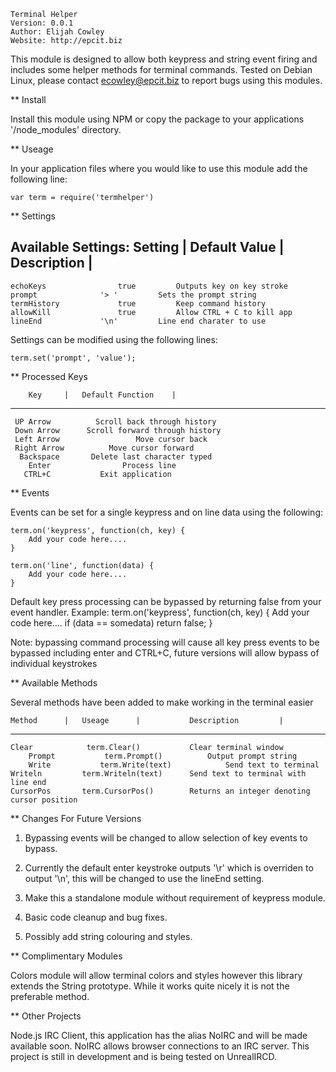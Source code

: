 
	Terminal Helper
	Version: 0.0.1
	Author: Elijah Cowley
	Website: http://epcit.biz

This module is designed to allow both keypress and string event firing and includes some helper methods for terminal commands.
Tested on Debian Linux, please contact ecowley@epcit.biz to report bugs using this modules.


** Install

Install this module using NPM or copy the package to your applications '/node_modules' directory.



** Useage

In your application files where you would like to use this module add the following line:

	var term = require('termhelper')



** Settings

Available Settings:
     Setting		|	Default Value  |	    Description		|
---------------------------------------------------------------------------------
    echoKeys			    true	     Outputs key on key stroke
    prompt			    '> '	     Sets the prompt string
    termHistory			    true	     Keep command history
    allowKill			    true	     Allow CTRL + C to kill app
    lineEnd			    '\n'	     Line end charater to use


Settings can be modified using the following lines:

	term.set('prompt', 'value');



** Processed Keys

        Key		|	Default Function	|
---------------------------------------------------------
     UP Arrow		   Scroll back through history
     Down Arrow		 Scroll forward through history 
     Left Arrow                 Move cursor back
     Right Arrow	      Move cursor forward
      Backspace		  Delete last character typed
        Enter		         Process line
       CTRL+C			Exit application



** Events

Events can be set for a single keypress and on line data using the following:

	term.on('keypress', function(ch, key) {
		Add your code here....
	}

	term.on('line', function(data) {
		Add your code here....
	}

Default key press processing can be bypassed by returning false from your event handler.
Example:
	term.on('keypress', function(ch, key) {
		Add your code here....
		if (data == somedata) return false;
	}

Note: bypassing command processing will cause all key press events to be bypassed including enter and CTRL+C, future versions will allow bypass of individual keystrokes



** Available Methods

Several methods have been added to make working in the terminal easier

	Method		|	Useage		|		    Description			|
-------------------------------------------------------------------------------------------------
	Clear		     term.Clear()			Clear terminal window
        Prompt		     term.Prompt()	   		Output prompt string
        Write		    term.Write(text)			Send text to terminal
	Writeln		    term.Writeln(text)	  	Send text to terminal with line end
	CursorPos	    term.CursorPos()	    Returns an integer denoting cursor position



** Changes For Future Versions

1) Bypassing events will be changed to allow selection of key events to bypass.

2) Currently the default enter keystroke outputs '\r' which is overriden to output '\n', this will be changed to use the lineEnd setting.

3) Make this a standalone module without requirement of keypress module.

4) Basic code cleanup and bug fixes.

5) Possibly add string colouring and styles.



** Complimentary Modules

Colors module will allow terminal colors and styles however this library extends the String prototype. While it works quite nicely it is not the preferable method.



** Other Projects

Node.js IRC Client, this application has the alias NoIRC and will be made available soon.
NoIRC allows browser connections to an IRC server.
This project is still in development and is being tested on UnrealIRCD.

